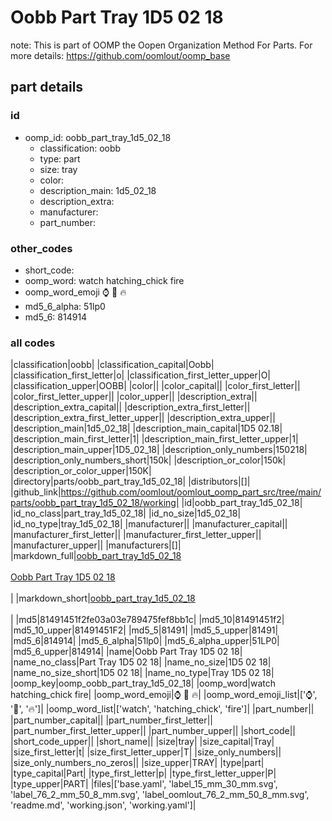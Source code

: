 # Oobb Part Tray 1D5 02 18  

note: This is part of OOMP the Oopen Organization Method For Parts. For more details: https://github.com/oomlout/oomp_base

##  part details





### id
* oomp_id: oobb_part_tray_1d5_02_18
  * classification: oobb
  * type: part
  * size: tray
  * color: 
  * description_main: 1d5_02_18
  * description_extra: 
  * manufacturer: 
  * part_number: 

### other_codes
* short_code: 
* oomp_word: watch hatching_chick fire
* oomp_word_emoji :watch: :hatching_chick: :fire:
* md5_6_alpha: 51lp0
* md5_6: 814914

### all codes 
|classification|oobb|
|classification_capital|Oobb|
|classification_first_letter|o|
|classification_first_letter_upper|O|
|classification_upper|OOBB|
|color||
|color_capital||
|color_first_letter||
|color_first_letter_upper||
|color_upper||
|description_extra||
|description_extra_capital||
|description_extra_first_letter||
|description_extra_first_letter_upper||
|description_extra_upper||
|description_main|1d5_02_18|
|description_main_capital|1D5 02.18|
|description_main_first_letter|1|
|description_main_first_letter_upper|1|
|description_main_upper|1D5_02_18|
|description_only_numbers|150218|
|description_only_numbers_short|150k|
|description_or_color|150k|
|description_or_color_upper|150K|
|directory|parts/oobb_part_tray_1d5_02_18|
|distributors|[]|
|github_link|https://github.com/oomlout/oomlout_oomp_part_src/tree/main/parts/oobb_part_tray_1d5_02_18/working|
|id|oobb_part_tray_1d5_02_18|
|id_no_class|part_tray_1d5_02_18|
|id_no_size|1d5_02_18|
|id_no_type|tray_1d5_02_18|
|manufacturer||
|manufacturer_capital||
|manufacturer_first_letter||
|manufacturer_first_letter_upper||
|manufacturer_upper||
|manufacturers|[]|
|markdown_full|[oobb_part_tray_1d5_02_18](https://github.com/oomlout/oomlout_oomp_part_src/tree/main/parts/oobb_part_tray_1d5_02_18/working)<br>[](https://github.com/oomlout/oomlout_oomp_part_src/tree/main/parts/oobb_part_tray_1d5_02_18/working)<br>[Oobb Part Tray 1D5 02 18](https://github.com/oomlout/oomlout_oomp_part_src/tree/main/parts/oobb_part_tray_1d5_02_18/working)<br><br>|
|markdown_short|[oobb_part_tray_1d5_02_18](https://github.com/oomlout/oomlout_oomp_part_src/tree/main/parts/oobb_part_tray_1d5_02_18/working)<br><br>|
|md5|81491451f2fe03a03e789475fef8bb1c|
|md5_10|81491451f2|
|md5_10_upper|81491451F2|
|md5_5|81491|
|md5_5_upper|81491|
|md5_6|814914|
|md5_6_alpha|51lp0|
|md5_6_alpha_upper|51LP0|
|md5_6_upper|814914|
|name|Oobb Part Tray 1D5 02 18|
|name_no_class|Part Tray 1D5 02 18|
|name_no_size|1D5 02 18|
|name_no_size_short|1D5 02 18|
|name_no_type|Tray 1D5 02 18|
|oomp_key|oomp_oobb_part_tray_1d5_02_18|
|oomp_word|watch hatching_chick fire|
|oomp_word_emoji|:watch: :hatching_chick: :fire:|
|oomp_word_emoji_list|[':watch:', ':hatching_chick:', ':fire:']|
|oomp_word_list|['watch', 'hatching_chick', 'fire']|
|part_number||
|part_number_capital||
|part_number_first_letter||
|part_number_first_letter_upper||
|part_number_upper||
|short_code||
|short_code_upper||
|short_name||
|size|tray|
|size_capital|Tray|
|size_first_letter|t|
|size_first_letter_upper|T|
|size_only_numbers||
|size_only_numbers_no_zeros||
|size_upper|TRAY|
|type|part|
|type_capital|Part|
|type_first_letter|p|
|type_first_letter_upper|P|
|type_upper|PART|
|files|['base.yaml', 'label_15_mm_30_mm.svg', 'label_76_2_mm_50_8_mm.svg', 'label_oomlout_76_2_mm_50_8_mm.svg', 'readme.md', 'working.json', 'working.yaml']|
